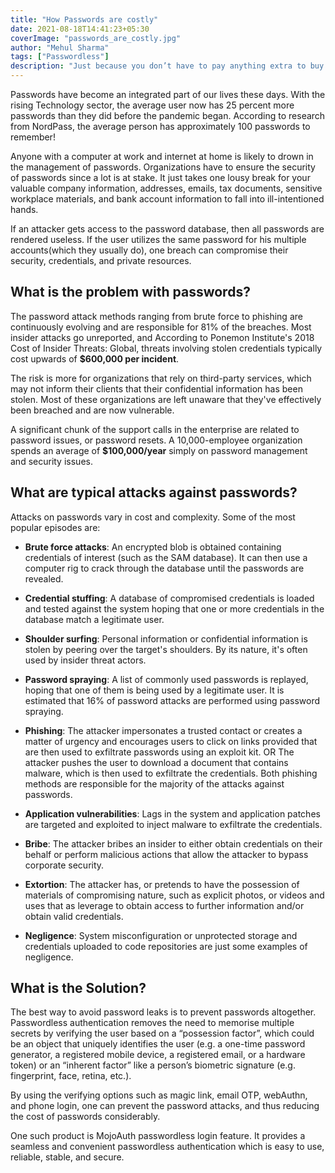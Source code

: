 ```yaml
---
title: "How Passwords are costly"
date: 2021-08-18T14:41:23+05:30
coverImage: "passwords_are_costly.jpg"
author: "Mehul Sharma"
tags: ["Passwordless"]
description: "Just because you don’t have to pay anything extra to buy this common form of authentication, it doesn’t mean that passwords are free. Far from it, quite often passwords end up costing enterprises much more than what they have bargained for."
---
```


Passwords have become an integrated part of our lives these days. With the rising Technology sector, the average user now has 25 percent more passwords than they did before the pandemic began. According to research from NordPass, the average person has approximately 100 passwords to remember!

Anyone with a computer at work and internet at home is likely to drown in the management of passwords. Organizations have to ensure the security of passwords since a lot is at stake.
It just takes one lousy break for your valuable company information, addresses, emails, tax documents, sensitive workplace materials, and bank account information to fall into ill-intentioned hands.

If an attacker gets access to the password database, then all passwords are rendered useless. If the user utilizes the same password for his multiple accounts(which they usually do), one breach can compromise their security, credentials, and private resources.

## What is the problem with passwords?

The password attack methods ranging from brute force to phishing are continuously evolving and are responsible for 81% of the breaches. Most insider attacks go unreported, 
and According to Ponemon Institute's 2018 Cost of Insider Threats: Global, threats involving stolen credentials typically cost upwards of **$600,000 per incident**.

The risk is more for organizations that rely on third-party services, which may not inform their clients that their confidential information has been stolen. Most of these organizations are left unaware that they've effectively been breached and are now vulnerable.

A significant chunk of the support calls in the enterprise are related to password issues, or password resets. A 10,000-employee organization spends an average of **$100,000/year** simply on password management and security issues.

## What are typical attacks against passwords?

Attacks on passwords vary in cost and complexity. Some of the most popular episodes are:

- **Brute force attacks**: An encrypted blob is obtained containing credentials of interest (such as the SAM database). It can then use a computer rig to crack through the database until the passwords are revealed.

- **Credential stuffing**: A database of compromised credentials is loaded and tested against the system hoping that one or more credentials in the database match a legitimate user.

- **Shoulder surfing**: Personal information or confidential information is stolen by peering over the target's shoulders. By its nature, it's often used by insider threat actors.

- **Password spraying**: A list of commonly used passwords is replayed, hoping that one of them is being used by a legitimate user. It is estimated that 16% of password attacks are performed using password spraying.

- **Phishing**: The attacker impersonates a trusted contact or creates a matter of urgency and encourages users to click on links provided that are then used to exfiltrate passwords using an exploit kit. OR The attacker pushes the user to download a document that contains malware, which is then used to exfiltrate the credentials. Both phishing methods are responsible for the majority of the attacks against passwords.

- **Application vulnerabilities**: Lags in the system and application patches are targeted and exploited to inject malware to exfiltrate the credentials.

- **Bribe**: The attacker bribes an insider to either obtain credentials on their behalf or perform malicious actions that allow the attacker to bypass corporate security.

- **Extortion**: The attacker has, or pretends to have the possession of materials of compromising nature, such as explicit photos, or videos and uses that as leverage to obtain access to further information and/or obtain valid credentials.

- **Negligence**: System misconfiguration or unprotected storage and credentials uploaded to code repositories are just some examples of negligence.

## What is the Solution?

The best way to avoid password leaks is to prevent passwords altogether. Passwordless authentication removes the need to memorise multiple secrets by verifying the user based on a “possession factor”, which could be an object that uniquely identifies the user (e.g. a one-time password generator, a registered mobile device, a registered email, or a hardware token) or an “inherent factor” like a person’s biometric signature (e.g. fingerprint, face, retina, etc.).

By using the verifying options such as magic link, email OTP, webAuthn, and phone login, one can prevent the password attacks, and thus reducing the cost of passwords considerably.

One such product is MojoAuth passwordless login feature. It provides a seamless and convenient passwordless authentication which is easy to use, reliable, stable, and secure.
